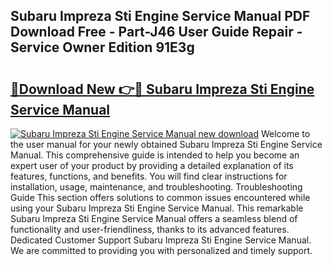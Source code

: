 ## Subaru Impreza Sti Engine Service Manual PDF Download Free - Part-J46 User Guide Repair - Service Owner Edition 91E3g

# <h2><a href="http://bc61980.oget.top/?id=Subaru+Impreza+Sti+Engine+Service+Manual">🔗Download New 👉🔴 Subaru Impreza Sti Engine Service Manual</a></h2>

[![Subaru Impreza Sti Engine Service Manual new download](https://i.imgur.com/5g1atiW.png)](http://bc61980.oget.top/?id=Subaru+Impreza+Sti+Engine+Service+Manual)
Welcome to the user manual for your newly obtained Subaru Impreza Sti Engine Service Manual. This comprehensive guide is intended to help you become an expert user of your product by providing a detailed explanation of its features, functions, and benefits. You will find clear instructions for installation, usage, maintenance, and troubleshooting. Troubleshooting Guide This section offers solutions to common issues encountered while using your Subaru Impreza Sti Engine Service Manual. This remarkable Subaru Impreza Sti Engine Service Manual offers a seamless blend of functionality and user-friendliness, thanks to its advanced features. Dedicated Customer Support Subaru Impreza Sti Engine Service Manual. We are committed to providing you with personalized and timely support.
